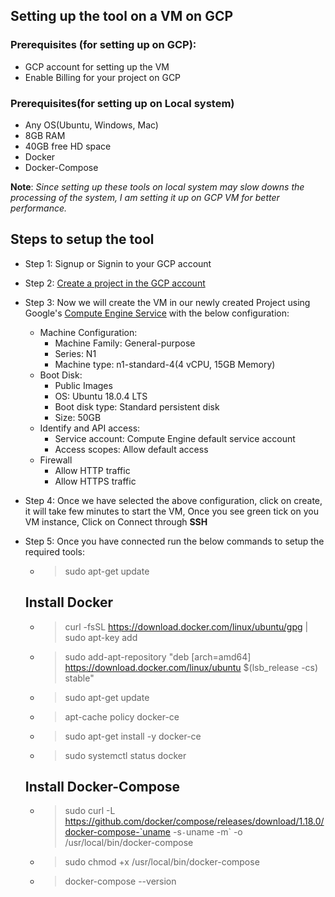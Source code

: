## Setting up the tool on a VM on GCP

### Prerequisites (for setting up on GCP):
- GCP account for setting up the VM
- Enable Billing for your project on GCP

### Prerequisites(for setting up on Local system)
- Any OS(Ubuntu, Windows, Mac)
- 8GB RAM
- 40GB free HD space
- Docker 
- Docker-Compose

**Note**: *Since setting up these tools on local system may slow downs the processing of the system, I am setting it up on GCP VM for better performance.*

## Steps to setup the tool
- Step 1: Signup or Signin to your GCP account
- Step 2: [Create a project in the GCP account ](https://cloud.google.com/resource-manager/docs/creating-managing-projects)
- Step 3: Now we will create the VM in our newly created Project using Google's [Compute Engine Service](https://cloud.google.com/compute) with the below configuration:
    - Machine Configuration:
        - Machine Family: General-purpose
        - Series: N1
        - Machine type: n1-standard-4(4 vCPU, 15GB Memory)
    - Boot Disk:
        - Public Images
        - OS: Ubuntu 18.0.4 LTS
        - Boot disk type: Standard persistent disk 
        - Size: 50GB
    - Identify and API access:
        - Service account: Compute Engine default service account
        - Access scopes: Allow default access
    - Firewall
        - Allow HTTP traffic
        - Allow HTTPS traffic
     
- Step 4: Once we have selected the above configuration, click on create, it will take few minutes to start the VM, Once you see green tick on you VM instance, Click on Connect through **SSH** 

- Step 5: Once you have connected run the below commands to setup the required tools:
    - > sudo apt-get update
     
     ## Install Docker
     - > curl -fsSL https://download.docker.com/linux/ubuntu/gpg | sudo apt-key add 
     - > sudo add-apt-repository "deb [arch=amd64] https://download.docker.com/linux/ubuntu $(lsb_release -cs) stable"
     - > sudo apt-get update
     - >  apt-cache policy docker-ce
     - > sudo apt-get install -y docker-ce
     - > sudo systemctl status docker
     
     ## Install Docker-Compose
     - > sudo curl -L https://github.com/docker/compose/releases/download/1.18.0/docker-compose-`uname -s`-`uname -m` -o /usr/local/bin/docker-compose
     - > sudo chmod +x /usr/local/bin/docker-compose
     - > docker-compose --version
    
        


